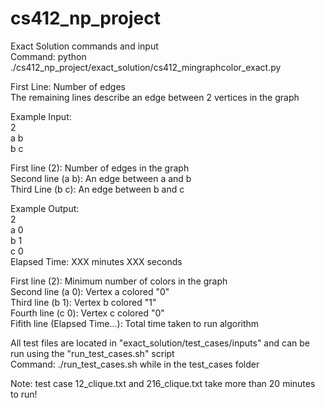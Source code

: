 # cs412_np_project
Exact Solution commands and input <br />
Command: python ./cs412_np_project/exact_solution/cs412_mingraphcolor_exact.py <br />

First Line: Number of edges <br />
The remaining lines describe an edge between 2 vertices in the graph <br />

Example Input: <br />
2 <br />
a b <br />
b c <br />

First line (2): Number of edges in the graph <br />
Second line (a b): An edge between a and b <br />
Third Line (b c): An edge between b and c <br />
 
Example Output: <br />
2 <br />
a 0 <br />
b 1 <br />
c 0 <br />
Elapsed Time: XXX minutes XXX seconds <br />

First line (2): Minimum number of colors in the graph <br />
Second line (a 0): Vertex a colored "0" <br />
Third line (b 1): Vertex b colored "1" <br />
Fourth line (c 0): Vertex c colored "0" <br />
Fifith line (Elapsed Time...): Total time taken to run algorithm <br />

All test files are located in "exact_solution/test_cases/inputs" and can be run using the "run_test_cases.sh" script <br />
Command: ./run_test_cases.sh while in the test_cases folder <br />

Note: test case 12_clique.txt and 216_clique.txt take more than 20 minutes to run!






